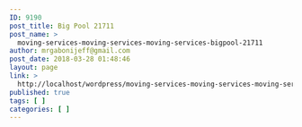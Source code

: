 ```yaml
---
ID: 9190
post_title: Big Pool 21711
post_name: >
  moving-services-moving-services-moving-services-bigpool-21711
author: mrgabonijeff@gmail.com
post_date: 2018-03-28 01:48:46
layout: page
link: >
  http://localhost/wordpress/moving-services-moving-services-moving-services-bigpool-21711/
published: true
tags: [ ]
categories: [ ]
---
```

